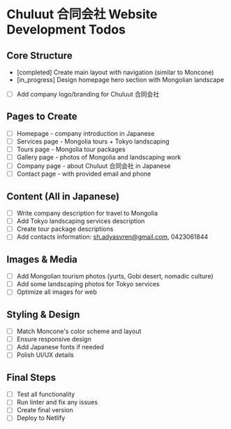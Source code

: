 # Chuluut 合同会社 Website Development Todos

## Core Structure
- [completed] Create main layout with navigation (similar to Moncone)
- [in_progress] Design homepage hero section with Mongolian landscape
- [ ] Add company logo/branding for Chuluut 合同会社

## Pages to Create
- [ ] Homepage - company introduction in Japanese
- [ ] Services page - Mongolia tours + Tokyo landscaping
- [ ] Tours page - Mongolia tour packages
- [ ] Gallery page - photos of Mongolia and landscaping work
- [ ] Company page - about Chuluut 合同会社 in Japanese
- [ ] Contact page - with provided email and phone

## Content (All in Japanese)
- [ ] Write company description for travel to Mongolia
- [ ] Add Tokyo landscaping services description
- [ ] Create tour package descriptions
- [ ] Add contacts information: sh.adyasvren@gmail.com, 0423061844

## Images & Media
- [ ] Add Mongolian tourism photos (yurts, Gobi desert, nomadic culture)
- [ ] Add some landscaping photos for Tokyo services
- [ ] Optimize all images for web

## Styling & Design
- [ ] Match Moncone's color scheme and layout
- [ ] Ensure responsive design
- [ ] Add Japanese fonts if needed
- [ ] Polish UI/UX details

## Final Steps
- [ ] Test all functionality
- [ ] Run linter and fix any issues
- [ ] Create final version
- [ ] Deploy to Netlify
